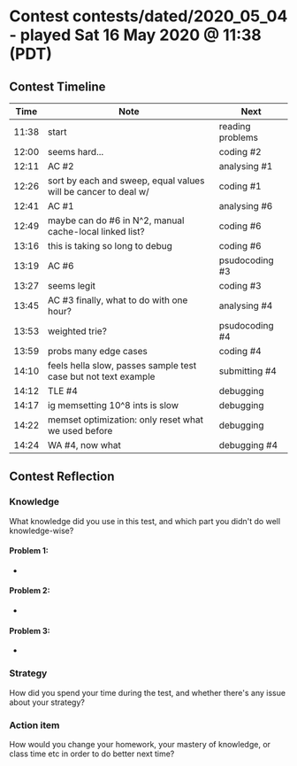 # Contest contests/dated/2020_05_04 - played Sat 16 May 2020 @ 11:38 (PDT)

## Contest Timeline

| Time | Note | Next |
|----|----|----|
11:38 | start | reading problems
12:00 | seems hard... | coding #2
12:11 | AC #2 | analysing #1
12:26 | sort by each and sweep, equal values will be cancer to deal w/ | coding #1
12:41 | AC #1 | analysing #6
12:49 | maybe can do #6 in N^2, manual cache-local linked list? | coding #6
13:16 | this is taking so long to debug | coding #6
13:19 | AC #6 | psudocoding #3
13:27 | seems legit | coding #3
13:45 | AC #3 finally, what to do with one hour? | analysing #4
13:53 | weighted trie? | psudocoding #4
13:59 | probs many edge cases | coding #4
14:10 | feels hella slow, passes sample test case but not text example | submitting #4
14:12 | TLE #4 | debugging
14:17 | ig memsetting 10^8 ints is slow | debugging
14:22 | memset optimization: only reset what we used before | debugging
14:24 | WA #4, now what | debugging #4

## Contest Reflection

### Knowledge
What knowledge did you use in this test, and which part you didn't do well knowledge-wise?

#### Problem 1:

-

#### Problem 2:

-

#### Problem 3:

-

### Strategy
How did you spend your time during the test, and whether there's any issue about your strategy?

### Action item
How would you change your homework, your mastery of knowledge, or class time etc in order to do better next time?
